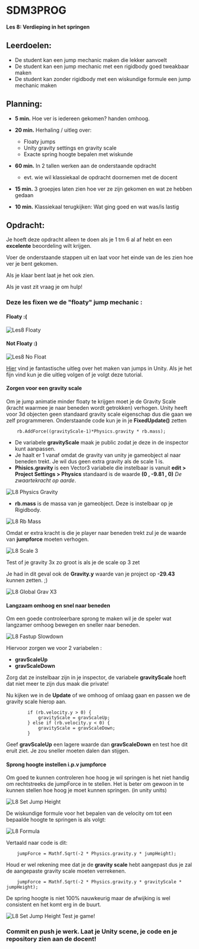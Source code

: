 # SDM3PROG
**Les 8: Verdieping in het springen**
## Leerdoelen:
* De student kan een jump mechanic maken die lekker aanvoelt
* De student kan een jump mechanic met een rigidbody goed tweakbaar maken
* De student kan zonder rigidbody met een wiskundige formule een jump mechanic maken 

## Planning:
* **5 min.** Hoe ver is iedereen gekomen? handen omhoog.
* **20 min.** Herhaling / uitleg over:
  * Floaty jumps
  * Unity gravity settings en gravity scale
  * Exacte spring hoogte bepalen met wiskunde 
    


* **60 min.** In 2 tallen werken aan de onderstaande opdracht
  * evt. wie wil klassiekaal de opdracht doornemen met de docent
* **15 min.** 3 groepjes laten zien hoe ver ze zijn gekomen en wat ze hebben gedaan
* **10 min.** Klassiekaal terugkijken: Wat ging goed en wat was/is lastig


## Opdracht:
Je hoeft deze opdracht alleen te doen als je 1 tm 6 al af hebt en een **excelente** beoordeling wilt krijgen.

Voer de onderstaande stappen uit en laat voor het einde van de les zien hoe ver je bent gekomen.

Als je klaar bent laat je het ook zien.

Als je vast zit vraag je om hulp!

### Deze les fixen we de "floaty" jump mechanic :

#### Floaty :(
![Les8 Floaty](../tutorial_gfx/les8_floaty.gif)

#### Not Floaty :)
![Les8 No Float](../tutorial_gfx/les8_no_float.gif)

[Hier](https://gamedevbeginner.com/how-to-jump-in-unity-with-or-without-physics/) vind je fantastische uitleg over het maken van jumps in Unity. Als je het fijn vind kun je die uitleg volgen of je volgt deze tutorial.

#### Zorgen voor een gravity scale

Om je jump animatie minder floaty te krijgen moet je de Gravity Scale (kracht waarmee je naar beneden wordt getrokken) verhogen.
Unity heeft voor 3d objecten geen standaard gravity scale eigenschap dus die gaan we zelf programmeren.
Onderstaande code kun je in je **FixedUpdate()** zetten

```
    rb.AddForce((gravityScale-1)*Physics.gravity * rb.mass);
```

* De variabele **gravityScale** maak je public zodat je deze in de inspector kunt aanpassen.
* Je haalt er 1 vanaf omdat de gravity van unity je gameobject al naar beneden trekt. Je wil dus geen extra gravity als de scale 1 is.
* **Phisics.gravity** is een Vector3 variabele die instelbaar is vanuit **edit > Project Settings > Physics** standaard is de waarde **(0 , -9.81 , 0)** *De zwaartekracht op aarde*.

![L8 Physics Gravity](../tutorial_gfx/l8_physics_gravity.png)

* **rb.mass** is de massa van je gameobject. Deze is instelbaar op je Rigidbody.

![L8 Rb Mass](../tutorial_gfx/l8_rb_mass.png)

Omdat er extra kracht is die je player naar beneden trekt zul je de waarde van **jumpforce** moeten verhogen.

![L8 Scale 3](../tutorial_gfx/l8_scale_3.gif)

Test of je gravity 3x zo groot is als je de scale op 3 zet

Je had in dit geval ook de **Gravity.y** waarde van je project op **-29.43** kunnen zetten. ;)

![L8 Global Grav X3](../tutorial_gfx/l8_global_grav_x3.png)

#### Langzaam omhoog en snel naar beneden

Om een goede controleerbare sprong te maken wil je de speler wat langzamer omhoog bewegen en sneller naar beneden.

![L8 Fastup Slowdown](../tutorial_gfx/l8_fastup_slowdown.gif)

Hiervoor zorgen we voor 2 variabelen :
* **gravScaleUp**
* **gravScaleDown**

Zorg dat ze instelbaar zijn in je inspector, de variabele **gravityScale** hoeft dat niet meer te zijn dus maak die private!

Nu kijken we in de **Update** of we omhoog of omlaag gaan en passen we de gravity scale hierop aan.

```
        if (rb.velocity.y > 0) {
            gravityScale = gravScaleUp;
        } else if (rb.velocity.y < 0) {
            gravityScale = gravScaleDown;
        }
```

Geef **gravScaleUp** een lagere waarde dan **gravScaleDown** en test hoe dit eruit ziet. Je zou sneller moeten dalen dan stijgen. 

#### Sprong hoogte instellen i.p.v jumpforce

Om goed te kunnen controleren hoe hoog je wil springen is het niet handig om rechtstreeks de jumpForce in te stellen. Het is beter om gewoon in te kunnen stellen hoe hoog je moet kunnen springen. (in unity units) 

![L8 Set Jump Height](../tutorial_gfx/l8_setJumpHeight.png)


De wiskundige formule voor het bepalen van de velocity om tot een bepaalde hoogte te springen is als volgt:

![L8 Formula](../tutorial_gfx/l8_formula.png)

Vertaald naar code is dit:

```
    jumpForce = Mathf.Sqrt(-2 * Physics.gravity.y * jumpHeight);

```

Houd er wel rekening mee dat je de **gravity scale** hebt aangepast dus je zal de aangepaste gravity scale moeten verrekenen.

```
    jumpForce = Mathf.Sqrt(-2 * Physics.gravity.y * gravityScale * jumpHeight);

```

De spring hoogte is niet 100% nauwkeurig maar de afwijking is wel consistent en het komt erg in de buurt.

![L8 Set Jump Height](../tutorial_gfx/l8_set_jump_height.gif)
Test je game!


### Commit en push je werk. Laat je Unity scene, je code en je repository zien aan de docent!

